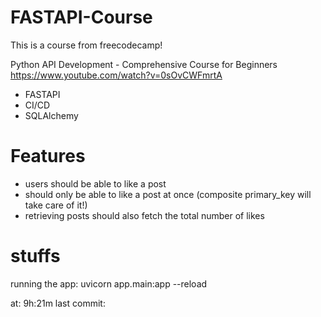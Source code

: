 # FASTAPI-Course

This is a course from freecodecamp!

Python API Development - Comprehensive Course for Beginners
https://www.youtube.com/watch?v=0sOvCWFmrtA

- FASTAPI
- CI/CD
- SQLAlchemy

# Features

- users should be able to like a post
- should only be able to like a post at once (composite primary_key will take care of it!)
- retrieving posts should also fetch the total number of likes

# stuffs

running the app: uvicorn app.main:app --reload

at: 9h:21m
last commit:
